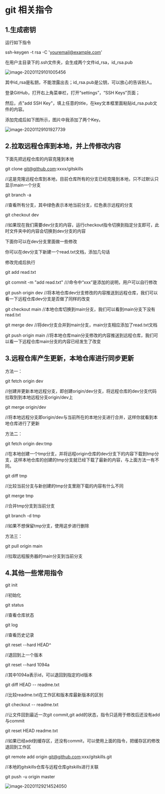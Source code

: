 # git 相关指令

## 1.生成密钥

运行如下指令

ssh-keygen -t rsa -C 'youremail@example.com'

在用户主目录下的.ssh文件夹，会生成两个文件id_rsa，id_rsa.pub

![image-20201129101005456](/home/zk/.config/Typora/typora-user-images/image-20201129101005456.png)

其中id_rsa是私钥，不能泄露出去；id_rsa.pub是公钥，可以放心的告诉别人。

登录GitHub，打开右上角菜单栏，打开“settings”，“SSH Keys”页面；

然后，点"add SSH Key"，填上任意的title，在key文本框里面粘贴id_rsa.pub文件的内容。

添加完成后如下图所示，图片中我添加了两个Key。

![image-20201129101927739](/home/zk/.config/Typora/typora-user-images/image-20201129101927739.png)

## 2.拉取远程仓库到本地，并上传修改内容

下面先把远程仓库的内容克隆到本地

git clone git@github.com:xxxx/gitskills   

//这是克隆远程仓库到本地，目前仓库所有的分支已经克隆到本地，只不过默认只显示main一个分支

git branch -a

//查看所有分支，其中绿色表示本地当前分支，红色表示远程的分支

git checkout dev

//如果现在我们需要dev分支的内容，运行checkout指令切换到指定分支即可，此时文件夹中的内容会切换到dev分支的内容

下面你可以在dev分支里面做一些修改

你可以在dev分支下新建一个read.txt文档，添加几句话

修改完成后执行

git add read.txt

git commit -m "add read.txt" ///命令中“xxx”是添加的说明，用户可以自行修改

git push origin dev  //将本地仓库dev分支修改的内容推送到远程仓库，我们可以看一下远程仓库dev分支是否做了同样的改变

git checkout main //本地仓库切换到main分支，我们可以看到main分支下没有read.txt

git merge dev  //将dev分支合并到main分支，main分支相应添加了read.txt文档

git push origin main //将本地仓库main分支修改的内容推送到远程仓库，我们可以看一下远程仓库main分支的内容已经发生了改变

## 3.远程仓库产生更新，本地仓库进行同步更新

方法一：

git fetch origin dev

//创建并更新本地远程分支，即创建origin/dev分支，将远程仓库的dev分支代码拉取到到本地远程分支origin/dev上

git merge origin/dev

//将本地远程分支即origin/dev与当前所在的本地分支进行合并，这样你就看到本地仓库进行了更新

方法二：

git fetch origin dev:tmp

//在本地创建一个tmp分支，并将远程origin仓库的dev分支下的内容下载到tmp分支，这样本地仓库的创建的tmp分支就已经下载了最新的内容，与上面方法一有不同。

git diff tmp

//比较当前分支与新创建的tmp分支里刚下载的内容有什么不同

git merge tmp

//合并tmp分支到当前分支

git branch -d tmp

//如果不想保留tmp分支，使用这步进行删除

方法三：

git pull origin main

//拉取远程服务器的main分支到当前分支

## 4.其他一些常用指令

git init

//初始化

git status

//查看仓库状态

git log

//查看历史记录

git reset --hard HEAD^ 

//退回到上一个版本

git reset --hard 1094a 

//其中1094a表示id，可以退回到指定的id版本

git diff HEAD -- readme.txt

//比较readme.txt在工作区和版本库最新版本的区别

git checkout -- readme.txt

//让文件回到最近一次git commit,git add的状态，指令只适用于修改后还没有add与commit

git reset HEAD readme.txt

//如果已经add到缓存区，还没有commit，可以使用上面的指令，把缓存区的修改退回到工作区

git remote add origin git@github.com:xxx/gitskills.git

//本地的gitskills仓库与远程仓库gitskills进行关联

git push -u origin master

![image-20201129214524050](/home/zk/.config/Typora/typora-user-images/image-20201129214524050.png)